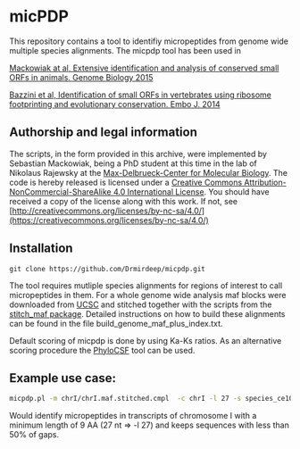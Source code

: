 # micPDP
This repository contains a tool to identifiy micropeptides from genome wide multiple species alignments. The micpdp tool has been used in

[Mackowiak at al, Extensive identification and analysis of conserved small ORFs in animals. Genome Biology 2015](https://pubmed.ncbi.nlm.nih.gov/26364619)

[Bazzini et al, Identification of small ORFs in vertebrates using ribosome footprinting and evolutionary conservation. Embo J. 2014](https://pubmed.ncbi.nlm.nih.gov/24705786/)

## Authorship and legal information
The scripts, in the form provided in this archive, were implemented by Sebastian Mackowiak, being a PhD student at this time in the lab of Nikolaus Rajewsky at the [Max-Delbrueck-Center for Molecular Biology](https://www.mdc-berlin.de/1151037/en/research/research_teams/systems_biology_of_gene_regulatory_elements). The code is hereby released is licensed under a
[Creative Commons Attribution-NonCommercial-ShareAlike 4.0 International License](LICENSE).
You should have received a copy of the license along with this
work. If not, see [http://creativecommons.org/licenses/by-nc-sa/4.0/](https://creativecommons.org/licenses/by-nc-sa/4.0/)

## Installation

```
git clone https://github.com/Drmirdeep/micpdp.git
```

The tool requires mutliple species alignments for regions of interest to call micropeptides in them. For a whole genome wide analysis maf blocks were downloaded from [UCSC](https://hgdownload.soe.ucsc.edu/downloads.html) and stitched together with the scripts from the [stitch_maf package](https://github.com/Drmirdeep/stitch_maf).
Detailed instructions on how to build these alignments can be found in the file build_genome_maf_plus_index.txt.

Default scoring of micpdp is done by using Ka-Ks ratios. As an alternative scoring procedure the [PhyloCSF](https://pubmed.ncbi.nlm.nih.gov/21685081/) tool can be used.

## Example use case:
```bash
micpdp.pl -m chrI/chrI.maf.stitched.cmpl  -c chrI -l 27 -s species_ce10_reordered -t project_cel -b chrI_refseq.bed -T 0.5 -S  -F stitched_mafs
```
Would identify micropeptides in transcripts of chromosome I with a minimum length of 9 AA (27 nt => -l 27) and keeps sequences with less than 50% of gaps.
